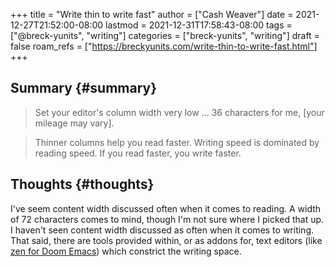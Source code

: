 +++
title = "Write thin to write fast"
author = ["Cash Weaver"]
date = 2021-12-27T21:52:00-08:00
lastmod = 2021-12-31T17:58:43-08:00
tags = ["@breck-yunits", "writing"]
categories = ["breck-yunits", "writing"]
draft = false
roam_refs = ["https://breckyunits.com/write-thin-to-write-fast.html"]
+++

## Summary {#summary}

> Set your editor's column width very low ... 36 characters for me, [your mileage may vary].

<!--quoteend-->

> Thinner columns help you read faster. Writing speed is dominated by reading speed. If you read faster, you write faster.


## Thoughts {#thoughts}

I've seem content width discussed often when it comes to reading. A width of 72 characters comes to mind, though I'm not sure where I picked that up. I haven't seen content width discussed as often when it comes to writing. That said, there are tools provided within, or as addons for, text editors (like [zen for Doom Emacs](https://github.com/hlissner/doom-emacs/blob/develop/modules/ui/zen/README.org)) which constrict the writing space.
